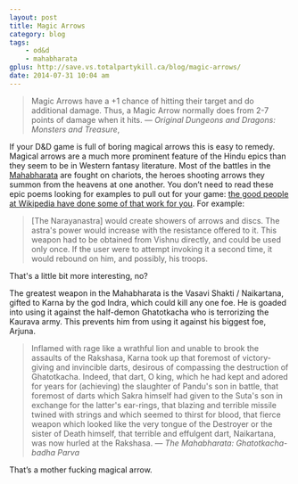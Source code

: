 ```yaml
---
layout: post
title: Magic Arrows
category: blog
tags:
    - od&d
    - mahabharata
gplus: http://save.vs.totalpartykill.ca/blog/magic-arrows/
date: 2014-07-31 10:04 am
---
```


> Magic Arrows have a +1 chance of hitting their target and do additional damage. Thus, a Magic Arrow normally does from 2-7 points of damage when it hits. — _Original Dungeons and Dragons: Monsters and Treasure_, 

If your D&D game is full of boring magical arrows this is easy to remedy. Magical arrows are a much more prominent feature of the Hindu epics than they seem to be in Western fantasy literature. Most of the battles in the [Mahabharata][] are fought on chariots, the heroes shooting arrows they summon from the heavens at one another. You don’t need to read these epic poems looking for examples to pull out for your game: [the good people at Wikipedia have done some of that work for you][astra]. For example:

> [The Narayanastra] would create showers of arrows and discs. The astra's power would increase with the resistance offered to it. This weapon had to be obtained from Vishnu directly, and could be used only once. If the user were to attempt invoking it a second time, it would rebound on him, and possibly, his troops.

That's a little bit more interesting, no?

The greatest weapon in the Mahabharata is the Vasavi Shakti / Naikartana, gifted to Karna by the god Indra, which could kill any one foe. He is goaded into using it against the half-demon Ghatotkacha who is terrorizing the Kaurava army. This prevents him from using it against his biggest foe, Arjuna.

> Inflamed with rage like a wrathful lion and unable to brook the assaults of the Rakshasa, Karna took up that foremost of victory-giving and invincible darts, desirous of compassing the destruction of Ghatotkacha. Indeed, that dart, O king, which he had kept and adored for years for (achieving) the slaughter of Pandu's son in battle, that foremost of darts which Sakra himself had given to the Suta's son in exchange for the latter's ear-rings, that blazing and terrible missile twined with strings and which seemed to thirst for blood, that fierce weapon which looked like the very tongue of the Destroyer or the sister of Death himself, that terrible and effulgent dart, Naikartana, was now hurled at the Rakshasa. — _The Mahabharata: Ghatotkacha-badha Parva_

That’s a mother fucking magical arrow.


[astra]: http://en.wikipedia.org/wiki/Astra_(weapon)
[mahabharata]: http://en.wikipedia.org/wiki/Mahabharata